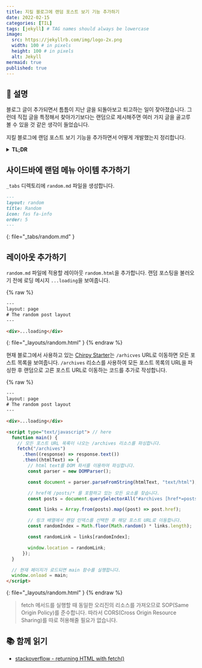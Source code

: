 ```yaml
---
title: 지킬 블로그에 랜덤 포스트 보기 기능 추가하기
date: 2022-02-15
categories: [TIL]
tags: [jekyll] # TAG names should always be lowercase
image:
  src: https://jekyllrb.com/img/logo-2x.png
  width: 100 # in pixels
  height: 100 # in pixels
  alt: Jekyll
mermaid: true
published: true
---
```


## 💁 설명

블로그 글이 추가되면서 틈틈이 지난 글을 되돌아보고 퇴고하는 일이 잦아졌습니다. 그런데 직접 글을 특정해서 찾아가기보다는 랜덤으로 제시해주면 여러 가지 글을 골고루 볼 수 있을 것 같은 생각이 들었습니다.

지킬 블로그에 랜덤 포스트 보기 기능을 추가하면서 어떻게 개발했는지 정리합니다.

<details>
<summary><strong>TL;DR</strong></summary>

모든 포스트 URL을 보여주는 동일한 도메인의 리소스를 크롤링하여 랜덤 URL로 이동하는 방식으로 기능을 구현했습니다.

</details>

## 사이드바에 랜덤 메뉴 아이템 추가하기

`_tabs` 디렉토리에 `random.md` 파일을 생성합니다.

<!-- prettier-ignore-start -->
````md
---
layout: random
title: Random
icon: fas fa-info
order: 5
---
````
{: file="_tabs/random.md" }
<!-- prettier-ignore-end -->

## 레이아웃 추가하기

`random.md` 파일에 적용할 레이아웃 `random.html`을 추가합니다. 랜덤 포스팅을 불러오기 전에 로딩 메시지 `...loading`을 보여줍니다.

<!-- prettier-ignore-start -->
{% raw %}
```html
---
layout: page
# The random post layout
---

<div>...loading</div>
```
{: file="_layouts/random.html" }
{% endraw %}
<!-- prettier-ignore-end -->

현재 블로그에서 사용하고 있는 [Chirpy Starter](https://github.com/cotes2020/chirpy-starter)는 `/arhicves` URL로 이동하면 모든 포스트 목록을 보여줍니다. `/archives` 리소스를 사용하여 모든 포스트 목록의 URL을 파싱한 후 랜덤으로 고른 포스트 URL로 이동하는 코드를 추가로 작성합니다.

<!-- prettier-ignore-start -->
{% raw %}
```html
---
layout: page
# The random post layout
---

<div>...loading</div>

<script type="text/javascript"> // here
  function main() {
    // 모든 포스트 URL 목록이 나오는 /archives 리소스를 파싱합니다.
    fetch("/archives")
      .then((response) => response.text())
      .then((htmlText) => {
        // html text를 DOM 파서를 이용하여 파싱합니다.
        const parser = new DOMParser();

        const document = parser.parseFromString(htmlText, "text/html");

        // href에 /posts/* 를 포함하고 있는 모든 요소를 찾습니다.
        const posts = document.querySelectorAll("#archives [href*=posts]");

        const links = Array.from(posts).map((post) => post.href);

        // 링크 배열에서 랜덤 인덱스를 선택한 후 해당 포스트 URL로 이동합니다.
        const randomIndex = Math.floor(Math.random() * links.length);

        const randomLink = links[randomIndex];

        window.location = randomLink;
      });
  }

  // 현재 페이지가 로드되면 main 함수를 실행합니다.
  window.onload = main;
</script>
```
{: file="_layouts/random.html" }
{% endraw %}
<!-- prettier-ignore-end -->

> fetch 메서드를 실행할 때 동일한 오리진의 리소스를 가져오므로 SOP(Same Origin Policy)를 준수합니다. 따라서 CORS(Cross Origin Resource Sharing)를 따로 허용해줄 필요가 없습니다.

## 📚 함께 읽기

- [stackoverflow - returning HTML with fetch()](https://stackoverflow.com/questions/36631762/returning-html-with-fetch)
